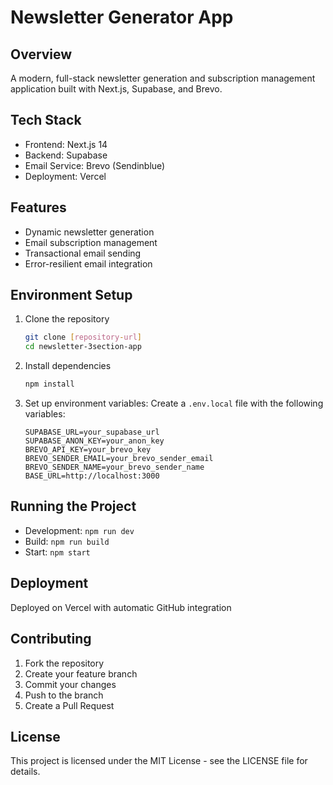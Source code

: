 # Newsletter Generator App

## Overview
A modern, full-stack newsletter generation and subscription management application built with Next.js, Supabase, and Brevo.

## Tech Stack
- Frontend: Next.js 14
- Backend: Supabase
- Email Service: Brevo (Sendinblue)
- Deployment: Vercel

## Features
- Dynamic newsletter generation
- Email subscription management
- Transactional email sending
- Error-resilient email integration

## Environment Setup
1. Clone the repository
   ```bash
   git clone [repository-url]
   cd newsletter-3section-app
   ```
2. Install dependencies
   ```bash
   npm install
   ```
3. Set up environment variables:
   Create a `.env.local` file with the following variables:
   ```
   SUPABASE_URL=your_supabase_url
   SUPABASE_ANON_KEY=your_anon_key
   BREVO_API_KEY=your_brevo_key
   BREVO_SENDER_EMAIL=your_brevo_sender_email
   BREVO_SENDER_NAME=your_brevo_sender_name
   BASE_URL=http://localhost:3000
   ```

## Running the Project
- Development: `npm run dev`
- Build: `npm run build`
- Start: `npm start`

## Deployment
Deployed on Vercel with automatic GitHub integration

## Contributing
1. Fork the repository
2. Create your feature branch
3. Commit your changes
4. Push to the branch
5. Create a Pull Request

## License
This project is licensed under the MIT License - see the LICENSE file for details.
